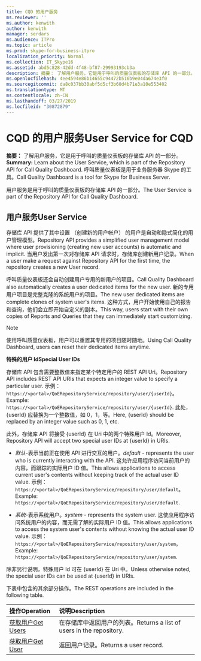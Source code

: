 ```yaml
---
title: CQD 的用户服务
ms.reviewer: ''
ms.author: kenwith
author: kenwith
manager: serdars
ms.audience: ITPro
ms.topic: article
ms.prod: skype-for-business-itpro
localization_priority: Normal
ms.collection: IT_Skype16
ms.assetid: abd5c828-42dd-4f48-bf87-29993193cb3a
description: 摘要： 了解用户服务，它是用于呼叫的质量仪表板的存储库 API 的一部分。 呼叫质量仪表板是用于业务服务器 Skype 的工具。
ms.openlocfilehash: 4ee4594e86b14655c94472b516b9e04da674e3f0
ms.sourcegitcommit: da8c037bb30abf5d5cf3b60d4b71e3a10e553402
ms.translationtype: MT
ms.contentlocale: zh-CN
ms.lasthandoff: 03/27/2019
ms.locfileid: "30872879"
---
```

# <a name="user-service-for-cqd"></a><span data-ttu-id="afe6e-104">CQD 的用户服务</span><span class="sxs-lookup"><span data-stu-id="afe6e-104">User Service for CQD</span></span>
 
<span data-ttu-id="afe6e-105">**摘要：** 了解用户服务，它是用于呼叫的质量仪表板的存储库 API 的一部分。</span><span class="sxs-lookup"><span data-stu-id="afe6e-105">**Summary:** Learn about the User Service, which is part of the Repository API for Call Quality Dashboard.</span></span> <span data-ttu-id="afe6e-106">呼叫质量仪表板是用于业务服务器 Skype 的工具。</span><span class="sxs-lookup"><span data-stu-id="afe6e-106">Call Quality Dashboard is a tool for Skype for Business Server.</span></span>
  
<span data-ttu-id="afe6e-107">用户服务是用于呼叫的质量仪表板的存储库 API 的一部分。</span><span class="sxs-lookup"><span data-stu-id="afe6e-107">The User Service is part of the Repository API for Call Quality Dashboard.</span></span>
  
## <a name="user-service"></a><span data-ttu-id="afe6e-108">用户服务</span><span class="sxs-lookup"><span data-stu-id="afe6e-108">User Service</span></span>

<span data-ttu-id="afe6e-109">存储库 API 提供了其中设置 （创建新的用户帐户） 的用户是自动和隐式简化的用户管理模型。</span><span class="sxs-lookup"><span data-stu-id="afe6e-109">Repository API provides a simplified user management model where user provisioning (creating new user accounts) is automatic and implicit.</span></span> <span data-ttu-id="afe6e-110">当用户发出第一次对存储库 API 请求时，存储库创建新用户记录。</span><span class="sxs-lookup"><span data-stu-id="afe6e-110">When a user make a request against Repository API for the first time, the repository creates a new User record.</span></span> 
  
<span data-ttu-id="afe6e-111">呼叫质量仪表板还会自动创建用户专用的新用户的项目。</span><span class="sxs-lookup"><span data-stu-id="afe6e-111">Call Quality Dashboard also automatically creates a user dedicated items for the new user.</span></span> <span data-ttu-id="afe6e-112">新的专用用户项目是完整克隆的系统用户的项目。</span><span class="sxs-lookup"><span data-stu-id="afe6e-112">The new user dedicated items are complete clones of system user's items.</span></span> <span data-ttu-id="afe6e-113">这种方式，用户开始使用自己的报告和查询，他们会立即开始自定义的副本。</span><span class="sxs-lookup"><span data-stu-id="afe6e-113">This way, users start with their own copies of Reports and Queries that they can immediately start customizing.</span></span> 
  
> [!NOTE]
> <span data-ttu-id="afe6e-114">使用呼叫质量仪表板，用户可以重置其专用的项目随时随地。</span><span class="sxs-lookup"><span data-stu-id="afe6e-114">Using Call Quality Dashboard, users can reset their dedicated items anytime.</span></span> 
  
 <span data-ttu-id="afe6e-115">**特殊的用户 Id**</span><span class="sxs-lookup"><span data-stu-id="afe6e-115">**Special User IDs**</span></span>
  
<span data-ttu-id="afe6e-116">存储库 API 包含需要整数值来指定某个特定用户的 REST API Uri。</span><span class="sxs-lookup"><span data-stu-id="afe6e-116">Repository API includes REST API URIs that expects an integer value to specify a particular user.</span></span> <span data-ttu-id="afe6e-117">示例： `https://<portal>/QoERepositoryService/repository/user/{userId}`。</span><span class="sxs-lookup"><span data-stu-id="afe6e-117">Example:  `https://<portal>/QoERepositoryService/repository/user/{userId}`.</span></span> <span data-ttu-id="afe6e-118">此处，{userId} 应替换为一个整数值，如 0，1，等。</span><span class="sxs-lookup"><span data-stu-id="afe6e-118">Here, {userId} should be replaced by an integer value such as 0, 1, etc.</span></span>
  
<span data-ttu-id="afe6e-119">此外，存储库 API 将接受 {userId} 在 Uri 中的两个特殊用户 Id。</span><span class="sxs-lookup"><span data-stu-id="afe6e-119">Moreover, Repository API will accept two special user IDs at {userId} in URIs.</span></span>
  
-  <span data-ttu-id="afe6e-120">*默认*-表示当前正在使用 API 进行交互的用户。</span><span class="sxs-lookup"><span data-stu-id="afe6e-120">*default*  - represents the user who is currently interacting with the API.</span></span> <span data-ttu-id="afe6e-121">这允许应用程序访问当前用户的内容，而跟踪的实际用户 ID 值。</span><span class="sxs-lookup"><span data-stu-id="afe6e-121">This allows applications to access current user's contents without keeping track of the actual user ID value.</span></span> <span data-ttu-id="afe6e-122">示例： ` https://<portal>/QoERepositoryService/repository/user/default`。</span><span class="sxs-lookup"><span data-stu-id="afe6e-122">Example: ` https://<portal>/QoERepositoryService/repository/user/default`.</span></span>
    
-  <span data-ttu-id="afe6e-123">*系统*-表示系统用户。</span><span class="sxs-lookup"><span data-stu-id="afe6e-123">*system*  - represents the system user.</span></span> <span data-ttu-id="afe6e-124">这使应用程序访问系统用户的内容，而无需了解的实际用户 ID 值。</span><span class="sxs-lookup"><span data-stu-id="afe6e-124">This allows applications to access the system user's contents without knowing the actual user ID value.</span></span> <span data-ttu-id="afe6e-125">示例： `https://<portal>/QoERepositoryService/repository/user/system`。</span><span class="sxs-lookup"><span data-stu-id="afe6e-125">Example: `https://<portal>/QoERepositoryService/repository/user/system`.</span></span>
    
<span data-ttu-id="afe6e-126">除非另行说明，特殊用户 Id 可在 {userId} 在 Uri 中。</span><span class="sxs-lookup"><span data-stu-id="afe6e-126">Unless otherwise noted, the special user IDs can be used at {userId} in URIs.</span></span> 
  
<span data-ttu-id="afe6e-127">下表中包含的其余部分操作。</span><span class="sxs-lookup"><span data-stu-id="afe6e-127">The REST operations are included in the following table.</span></span>
  
|<span data-ttu-id="afe6e-128">**操作**</span><span class="sxs-lookup"><span data-stu-id="afe6e-128">**Operation**</span></span>|<span data-ttu-id="afe6e-129">**说明**</span><span class="sxs-lookup"><span data-stu-id="afe6e-129">**Description**</span></span>|
|:-----|:-----|
|[<span data-ttu-id="afe6e-130">获取用户</span><span class="sxs-lookup"><span data-stu-id="afe6e-130">Get Users</span></span>](get-users.md) <br/> |<span data-ttu-id="afe6e-131">在存储库中返回用户的列表。</span><span class="sxs-lookup"><span data-stu-id="afe6e-131">Returns a list of users in the repository.</span></span>  <br/> |
|[<span data-ttu-id="afe6e-132">获取用户</span><span class="sxs-lookup"><span data-stu-id="afe6e-132">Get User</span></span>](get-user.md) <br/> |<span data-ttu-id="afe6e-133">返回用户记录。</span><span class="sxs-lookup"><span data-stu-id="afe6e-133">Returns a user record.</span></span>  <br/> |
   

